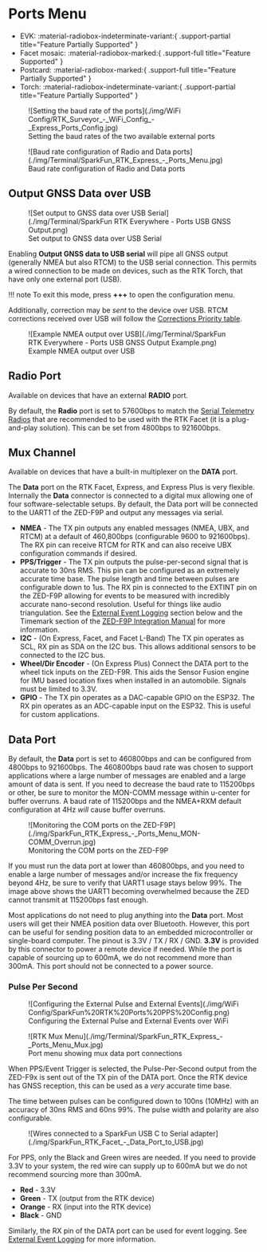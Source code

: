 # Ports Menu

<!--
Compatibility Icons
====================================================================================

:material-radiobox-marked:{ .support-full title="Feature Supported" }
:material-radiobox-indeterminate-variant:{ .support-partial title="Feature Partially Supported" }
:material-radiobox-blank:{ .support-none title="Feature Not Supported" }
-->

<div class="grid cards fill" markdown>

- EVK: :material-radiobox-indeterminate-variant:{ .support-partial title="Feature Partially Supported" }
- Facet mosaic: :material-radiobox-marked:{ .support-full title="Feature Supported" }
- Postcard: :material-radiobox-marked:{ .support-full title="Feature Partially Supported" }
- Torch: :material-radiobox-indeterminate-variant:{ .support-partial title="Feature Partially Supported" }

</div>

<figure markdown>
![Setting the baud rate of the ports](./img/WiFi Config/RTK_Surveyor_-_WiFi_Config_-_Express_Ports_Config.jpg)
<figcaption markdown>
Setting the baud rates of the two available external ports
</figcaption>
</figure>

<figure markdown>
![Baud rate configuration of Radio and Data ports](./img/Terminal/SparkFun_RTK_Express_-_Ports_Menu.jpg)
<figcaption markdown>
Baud rate configuration of Radio and Data ports
</figcaption>
</figure>

## Output GNSS Data over USB

<figure markdown>
![Set output to GNSS data over USB Serial](./img/Terminal/SparkFun RTK Everywhere - Ports USB GNSS Output.png)
<figcaption markdown>
Set output to GNSS data over USB Serial
</figcaption>
</figure>

Enabling **Output GNSS data to USB serial** will pipe all GNSS output (generally NMEA but also RTCM) to the USB serial connection. This permits a wired connection to be made on devices, such as the RTK Torch, that have only one external port (USB).

!!! note
	To exit this mode, press **+++** to open the configuration menu.

Additionally, correction may be *sent* to the device over USB. RTCM corrections received over USB will follow the [Corrections Priority table](menu_corrections_priorities.md).

<figure markdown>
![Example NMEA output over USB](./img/Terminal/SparkFun RTK Everywhere - Ports USB GNSS Output Example.png)
<figcaption markdown>
Example NMEA output over USB
</figcaption>
</figure>

## Radio Port

Available on devices that have an external **RADIO** port.

By default, the **Radio** port is set to 57600bps to match the [Serial Telemetry Radios](https://www.sparkfun.com/products/19032) that are recommended to be used with the RTK Facet (it is a plug-and-play solution). This can be set from 4800bps to 921600bps.

## Mux Channel

Available on devices that have a built-in multiplexer on the **DATA** port.

The **Data** port on the RTK Facet, Express, and Express Plus is very flexible. Internally the **Data** connector is connected to a digital mux allowing one of four software-selectable setups. By default, the Data port will be connected to the UART1 of the ZED-F9P and output any messages via serial.

- **NMEA** - The TX pin outputs any enabled messages (NMEA, UBX, and RTCM) at a default of 460,800bps (configurable 9600 to 921600bps). The RX pin can receive RTCM for RTK and can also receive UBX configuration commands if desired.
- **PPS/Trigger** - The TX pin outputs the pulse-per-second signal that is accurate to 30ns RMS. This pin can be configured as an extremely accurate time base. The pulse length and time between pulses are configurable down to 1us. The RX pin is connected to the EXTINT pin on the ZED-F9P allowing for events to be measured with incredibly accurate nano-second resolution. Useful for things like audio triangulation. See the [External Event Logging](#surveyor-data-port) section below and the Timemark section of the [ZED-F9P Integration Manual](https://cdn.sparkfun.com/assets/learn_tutorials/1/8/5/7/ZED-F9P_IntegrationManual__UBX-18010802_.pdf) for more information.
- **I2C** - (On Express, Facet, and Facet L-Band) The TX pin operates as SCL, RX pin as SDA on the I2C bus. This allows additional sensors to be connected to the I2C bus.
- **Wheel/Dir Encoder** - (On Express Plus) Connect the DATA port to the wheel tick inputs on the ZED-F9R. This aids the Sensor Fusion engine for IMU based location fixes when installed in an automobile. Signals must be limited to 3.3V.
- **GPIO** - The TX pin operates as a DAC-capable GPIO on the ESP32. The RX pin operates as an ADC-capable input on the ESP32. This is useful for custom applications.

## Data Port

By default, the **Data** port is set to 460800bps and can be configured from 4800bps to 921600bps. The 460800bps baud rate was chosen to support applications where a large number of messages are enabled and a large amount of data is sent. If you need to decrease the baud rate to 115200bps or other, be sure to monitor the MON-COMM message within u-center for buffer overruns. A baud rate of 115200bps and the NMEA+RXM default configuration at 4Hz *will* cause buffer overruns.

<figure markdown>
![Monitoring the COM ports on the ZED-F9P](./img/SparkFun_RTK_Express_-_Ports_Menu_MON-COMM_Overrun.jpg)
<figcaption markdown>
Monitoring the COM ports on the ZED-F9P
</figcaption>
</figure>

If you must run the data port at lower than 460800bps, and you need to enable a large number of messages and/or increase the fix frequency beyond 4Hz, be sure to verify that UART1 usage stays below 99%. The image above shows the UART1 becoming overwhelmed because the ZED cannot transmit at 115200bps fast enough.

Most applications do not need to plug anything into the **Data** port. Most users will get their NMEA position data over Bluetooth. However, this port can be useful for sending position data to an embedded microcontroller or single-board computer. The pinout is 3.3V / TX / RX / GND. **3.3V** is provided by this connector to power a remote device if needed. While the port is capable of sourcing up to 600mA, we do not recommend more than 300mA. This port should not be connected to a power source.

### Pulse Per Second

<figure markdown>
![Configuring the External Pulse and External Events](./img/WiFi Config/SparkFun%20RTK%20Ports%20PPS%20Config.png)
<figcaption markdown>
Configuring the External Pulse and External Events over WiFi
</figcaption>
</figure>

<figure markdown>
![RTK Mux Menu](./img/Terminal/SparkFun_RTK_Express_-_Ports_Menu_Mux.jpg)
<figcaption markdown>
Port menu showing mux data port connections
</figcaption>
</figure>

When PPS/Event Trigger is selected, the Pulse-Per-Second output from the ZED-F9x is sent out of the TX pin of the DATA port. Once the RTK device has GNSS reception, this can be used as a *very* accurate time base.

The time between pulses can be configured down to 100ns (10MHz) with an accuracy of 30ns RMS and 60ns 99%. The pulse width and polarity are also configurable.

<figure markdown>
![Wires connected to a SparkFun USB C to Serial adapter](./img/SparkFun_RTK_Facet_-_Data_Port_to_USB.jpg)
<figcaption markdown>
</figcaption>
</figure>

For PPS, only the Black and Green wires are needed. If you need to provide 3.3V to your system, the red wire can supply up to 600mA but we do not recommend sourcing more than 300mA.

- **Red** - 3.3V
- **Green** - TX (output from the RTK device)
- **Orange** - RX (input into the RTK device)
- **Black** - GND

Similarly, the RX pin of the DATA port can be used for event logging. See [External Event Logging](menu_ports.md#external-event-logging) for more information.
